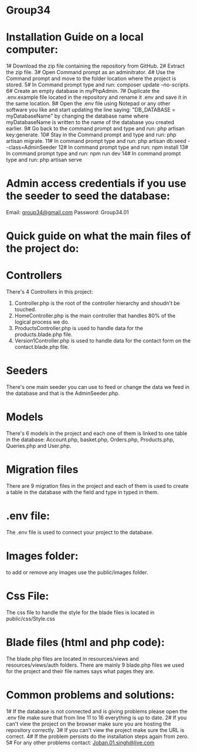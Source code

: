 # Group34

# Installation Guide on a local computer:
1# Download the zip file containing the repository from GitHub.
2# Extract the zip file.
3# Open Command prompt as an adminitrator.
4# Use the Command prompt and move to the folder location where the project is stored.
5# In Command prompt type and run: composer update –no-scripts.
6# Create an empty database in myPhpAdmin.
7# Duplicate the .env.example file located in the repository and rename it .env and save it in the same location.
8# Open the .env file using Notepad or any other software you like and start updating the line saying: "DB_DATABASE = myDatabaseName" 
   by changing the database name where myDatabaseName is written to the name of the database you created earlier.
9# Go back to the command prompt and type and run: php artisan key:generate.
10# Stay in the Command prompt and type and run: php artisan migrate.
11# In command prompt type and run: php artisan db:seed --class=AdminSeeder
12# In command prompt type and run: npm install
13# In command prompt type and run: npm run dev
14# In command prompt type and run: php artisan serve

# Admin access credentials if you use the seeder to seed the database:
  Email: group34@gmail.com
  Password: Group34.01


# Quick guide on what the main files of the project do:

# Controllers
There's 4 Controllers in this project:
1. Controller.php is the root of the controller hierarchy and shoudn't be touched.
2. HomeController.php is the main controller that handles 80% of the logical process we do.
3. ProductsController.php is used to handle data for the products.blade.php file.
4. Version1Controller.php is used to handle data for the contact form on the contact.blade.php file.

# Seeders
There's one main seeder you can use to feed or change the data we feed in the database and that is the AdminSeeder.php.

# Models
There's 6 models in the project and each one of them is linked to one table in the database: Account.php, basket.php, Orders.php, Products.php, Queries.php and User.php.

# Migration files
There are 9 migration files in the project and each of them is used to create a table in the database with the field and type in typed in them.

# .env file:
The .env file is used to connect your project to the database.

# Images folder: 
to add or remove any images use the public/images folder.

# Css File: 
The css file to handle the style for the blade files is located in public/css/Style.css

# Blade files (html and php code): 
The blade.php files are located in resources/views and resources/views/auth folders. There are mainly 9 blade.php files we used for the project and their file names says what pages they are.


# Common problems and solutions:
1# If the database is not connected and is giving problems please open the .env file make sure that from line 11 to 16 everything is up to date.
2# If you can't view the project on the browser make sure you are hosting the repository correctly.
3# If you can't view the project make sure the URL is correct. 
4# If the problem persists do the installation steps again from zero.
5# For any other problems contact: Joban.01.singh@live.com
